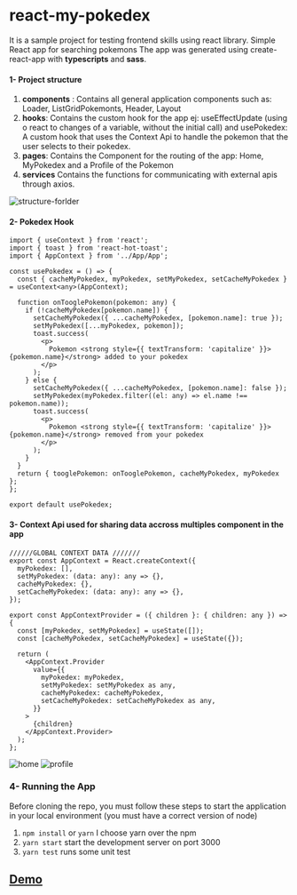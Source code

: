 # react-my-pokedex
It is a sample project for testing frontend skills using react library.
Simple React app for searching pokemons
The app was generated using create-react-app with **typescripts** and **sass**.

#### 1- Project structure
1. **components** : Contains all general application components such as: Loader, ListGridPokemonts, Header, Layout
2. **hooks**: Contains the custom hook for the app ej: useEffectUpdate (using o react to changes of a variable, without the initial call) and usePokedex:  A custom hook that uses the Context Api to handle the pokemon that the user selects to their pokedex.
3. **pages**: Contains the Component for the routing of the app: Home, MyPokedex and a Profile of the Pokemon
4. **services** Contains the functions for communicating with external apis through axios.

![structure-forlder](https://react-my-pokedex.surge.sh/folder-structure.jpeg)

#### 2- Pokedex Hook
```tsx
import { useContext } from 'react';
import { toast } from 'react-hot-toast';
import { AppContext } from '../App/App';

const usePokedex = () => {
  const { cacheMyPokedex, myPokedex, setMyPokedex, setCacheMyPokedex } = useContext<any>(AppContext);

  function onTooglePokemon(pokemon: any) {
    if (!cacheMyPokedex[pokemon.name]) {
      setCacheMyPokedex({ ...cacheMyPokedex, [pokemon.name]: true });
      setMyPokedex([...myPokedex, pokemon]);
      toast.success(
        <p>
          Pokemon <strong style={{ textTransform: 'capitalize' }}>{pokemon.name}</strong> added to your pokedex
        </p>
      );
    } else {
      setCacheMyPokedex({ ...cacheMyPokedex, [pokemon.name]: false });
      setMyPokedex(myPokedex.filter((el: any) => el.name !== pokemon.name));
      toast.success(
        <p>
          Pokemon <strong style={{ textTransform: 'capitalize' }}>{pokemon.name}</strong> removed from your pokedex
        </p>
      );
    }
  }
  return { tooglePokemon: onTooglePokemon, cacheMyPokedex, myPokedex };
};

export default usePokedex;
```
#### 3- Context Api used for sharing data accross multiples component in the app
```tsx
//////GLOBAL CONTEXT DATA ///////
export const AppContext = React.createContext({
  myPokedex: [],
  setMyPokedex: (data: any): any => {},
  cacheMyPokedex: {},
  setCacheMyPokedex: (data: any): any => {},
});

export const AppContextProvider = ({ children }: { children: any }) => {
  const [myPokedex, setMyPokedex] = useState([]);
  const [cacheMyPokedex, setCacheMyPokedex] = useState({});

  return (
    <AppContext.Provider
      value={{
        myPokedex: myPokedex,
        setMyPokedex: setMyPokedex as any,
        cacheMyPokedex: cacheMyPokedex,
        setCacheMyPokedex: setCacheMyPokedex as any,
      }}
    >
      {children}
    </AppContext.Provider>
  );
};
```
![home](https://react-my-pokedex.surge.sh/home.png)
![profile](https://react-my-pokedex.surge.sh/profile.png)

### 4- Running the App
Before cloning the repo, you must follow these steps to start the application in your local environment (you must have a correct version of node)
1. ``` npm install ``` or ``` yarn ``` I choose yarn over the npm
2. ``` yarn start ``` start the development server on  port 3000
3.  ``` yarn test ``` runs some unit test 

## [Demo](https://react-my-pokedex.surge.sh)
